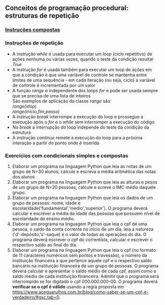 ## Conceitos de programação procedural: estruturas de repetição  
### [Instruções compostas](https://docs.python.org/pt-br/3/reference/compound_stmts.html)

### Instruções de repetição   
- A instrução *while* é usada para executar um *loop* (ciclo repetitivo) de ações nenhuma ou várias vezes, quando o teste da condição resultar *True*
- A instrução *for* é usada também para executar um loop de ações em que a condição é que uma variável de controle se mantenha entre limites de uma sequência - em cada iteração (ou seja, ciclo) a variável de controle é incrementada por um valor
- A função *range* é independente dos loops *for* e pode ser usada sempre que se precisa de uma lista de inteiros  
São exemplos de aplicação da classe *range* são:  
*range(stop)*  
*range(inicio,fim,passo)*
- A instrução *break* interrompe a execução do loop e prossegue a execução após o *for* e o *while* sem interromper a execução do código
- No *break* a interrupção do loop independe do teste da condição da estrutura
- A instrução *continue* remete a execução do loop para a próxima interação a partir do ponto onde é inserida 

### Exercícios com condicionais simples e compostas  
1. Elaborar um programa na linguagem Python que leia as notas de um grupo de N=30 alunos; calcule e escreva a média aritmética das notas dos alunos.
2. Elaborar um programa na linguagem Python que leia as alturas e pesos de um grupo de N=20 pessoas; calcule e screve o IMC médio daquele grupo.
3. Elaborar um programa na linguagem Python que leia os dados de um grupo de pessoas: nome, idade e escolaridade('fundamental','medio','superior'). O programa deverá calcular e escrever a média da idade das pessoas que possuem nível de escolaridade de ensino médio.
4. Elaborar um programa na linguagem Python que leia o cpf de uma pessoa, o saldo da conta corrente no início de um dia, leia a natureza ('d'-depósito,'s'-saque) e o valor de todas as operações do dia. O programa deverá escrever o cpf do correntista, calcular e escrever o respectivo saldo ao final do dia.
5. Elaborar um programa na linguagem Python que leia o cpf (no formato de 11 caracteres numéricos sem pontos e travessão), o número da instituição financeira a que pertence aquele cpf e o respectivo saldo bancário na instituição financeira de um grupo de pessoas. O programa deverá calcular e apresentar o saldo médio de cada cpf, assim como o saldo médio de cada instituição financeira. Admitir que o programa será interrompido se for digitado o cpf 000.000.000-00. O programa deverá **verificar se o cpf é válido** usando a regra proposta em <https://www.aceguarulhos.com.br/blog/como-saber-se-um-cpf-e-verdadeiro/#gsc.tab=0>.
